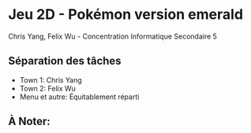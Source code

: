 # Jeu 2D - Pokémon version emerald
Chris Yang, Felix Wu - Concentration Informatique Secondaire 5

## Séparation des tâches
- Town 1: Chris Yang
- Town 2: Felix Wu
- Menu et autre: Équitablement réparti

## À Noter: 